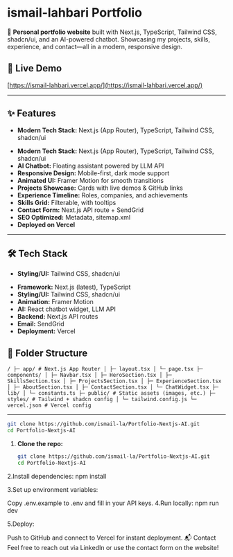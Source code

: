 # ismail-lahbari Portfolio

<!-- cSpell:ignore lahbari -->

🚀 **Personal portfolio website** built with Next.js, TypeScript, Tailwind CSS, shadcn/ui, and an AI-powered chatbot. Showcasing my projects, skills, experience, and contact—all in a modern, responsive design.

## 🌟 Live Demo

[https://ismail-lahbari.vercel.app/](https://ismail-lahbari.vercel.app/)

---

## ✨ Features

- **Modern Tech Stack:** Next.js (App Router), TypeScript, Tailwind CSS, shadcn/ui
<!-- cSpell:ignore shadcn -->
- **Modern Tech Stack:** Next.js (App Router), TypeScript, Tailwind CSS, shadcn/ui
- **AI Chatbot:** Floating assistant powered by LLM API
- **Responsive Design:** Mobile-first, dark mode support
- **Animated UI:** Framer Motion for smooth transitions
- **Projects Showcase:** Cards with live demos & GitHub links
- **Experience Timeline:** Roles, companies, and achievements
- **Skills Grid:** Filterable, with tooltips
- **Contact Form:** Next.js API route + SendGrid
- **SEO Optimized:** Metadata, sitemap.xml
- **Deployed on Vercel**

---

## 🛠️ Tech Stack

- **Styling/UI:** Tailwind CSS, shadcn/ui
<!-- cSpell:ignore shadcn -->
- **Framework:** Next.js (latest), TypeScript
- **Styling/UI:** Tailwind CSS, shadcn/ui
- **Animation:** Framer Motion
- **AI:** React chatbot widget, LLM API
- **Backend:** Next.js API routes
- **Email:** SendGrid
- **Deployment:** Vercel

## 📁 Folder Structure

```text
/ ├─ app/ # Next.js App Router │ ├─ layout.tsx │ └─ page.tsx ├─ components/ │ ├─ Navbar.tsx │ ├─ HeroSection.tsx │ ├─ SkillsSection.tsx │ ├─ ProjectsSection.tsx │ ├─ ExperienceSection.tsx │ ├─ AboutSection.tsx │ ├─ ContactSection.tsx │ └─ ChatWidget.tsx ├─ lib/ │ └─ constants.ts ├─ public/ # Static assets (images, etc.) ├─ styles/ # Tailwind + shadcn config │ └─ tailwind.config.js └─ vercel.json # Vercel config
```

---

```bash
git clone https://github.com/ismail-la/Portfolio-Nextjs-AI.git
cd Portfolio-Nextjs-AI
```

1. **Clone the repo:**
   ```bash
   git clone https://github.com/ismail-la/Portfolio-Nextjs-AI.git
   cd Portfolio-Nextjs-AI
   ```

2.Install dependencies:
npm install

3.Set up environment variables:

Copy .env.example to .env and fill in your API keys.
4.Run locally:
npm run dev

5.Deploy:

Push to GitHub and connect to Vercel for instant deployment.
📬 Contact
Feel free to reach out via LinkedIn or use the contact form on the website!
